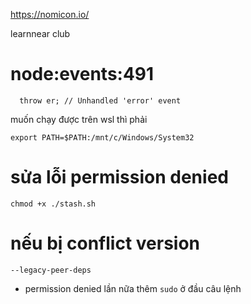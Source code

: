 https://nomicon.io/

learnnear club

# node:events:491
      throw er; // Unhandled 'error' event
 muốn chạy được trên wsl thì phải

```
export PATH=$PATH:/mnt/c/Windows/System32
```

# sửa lỗi permission denied

`
chmod +x ./stash.sh
`

# nếu bị conflict version
```
--legacy-peer-deps
```

- permission denied lần nữa
thêm `sudo` ở đầu câu lệnh
